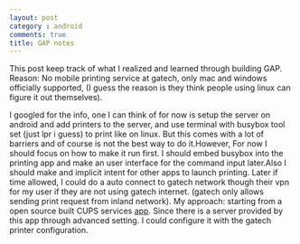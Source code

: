 ```yaml
---
layout: post
category : android
comments: true
title: GAP notes
---
```

This post keep track of what I realized and learned through building GAP.
Reason: No mobile printing service at gatech, only mac and windows officially supported,
\(I guess the reason is they think people using linux can figure it out themselves\).


I googled for the info, one I can think of for now is setup the server on android and add printers to the server,
and use terminal with busybox tool set (just lpr i guess) to print like on linux. But this comes with a lot of barriers and
of course is not the best way to do it.However, For now I should focus on how to make it run first. I should embed busybox into the
printing app and make an user interface for the command input later.Also I should make and implicit intent for other apps to launch printing.
Later if time allowed, I could do a auto connect to gatech network though their vpn for my user if they are not using gatech internet.
 \(gatech only allows sending print request from inland network\).
My approach: starting from a open source built CUPS services [app](https://github.com/pelya/android-print-plugin-cups). Since there is a server provided by this app through advanced setting. I could configure it with the gatech
  printer configuration.
